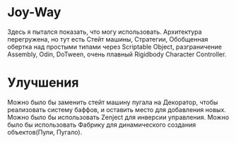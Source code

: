 # Joy-Way
Здесь я пытался показать, что могу использовать. Архитектура перегружена, но тут есть Стейт машины, Стратегии,
Обобщенная обертка над простыми типами через Scriptable Object, разграничение Assembly, Odin, DoTween, очень плавный Rigidbody Character Controller.

# Улучшения

Можно было бы заменить стейт машину пугала на Декоратор, чтобы реализовать систему баффов, и оставить место для добавления новых.
Можно было бы использовать Zenject для инверсии управления.
Можно было бы использовать Фабрику для динамического создания объектов(Пули, Пугало).
